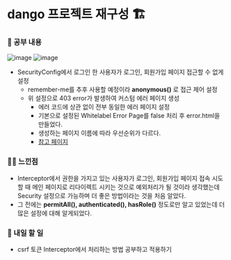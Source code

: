 # dango 프로젝트 재구성 🏗️

### 🚸 공부 내용

![image](https://github.com/cha2code/daily_study/assets/141387662/88b330dc-0072-426d-84c8-87f2c41b82d7)
![image](https://github.com/cha2code/daily_study/assets/141387662/a8ba1ad3-6071-4be1-9dc8-a858ca8412d4)

* SecurityConfig에서 로그인 한 사용자가 로그인, 회원가입 페이지 접근할 수 없게 설정
  * remember-me를 추후 사용할 예정이라 **anonymous()** 로 접근 제어 설정
  * 위 설정으로 403 error가 발생하여 커스텀 에러 페이지 생성
    * 에러 코드에 상관 없이 전부 동일한 에러 페이지 설정
    * 기본으로 설정된 Whitelabel Error Page를 false 처리 후 error.html을 만들었다.
    * 생성하는 페이지 이름에 따라 우선순위가 다르다.
    * [참고 페이지](https://blog.naver.com/wideeyed/222250361751)
 
### 🧑‍💻 느낀점
* Interceptor에서 권한을 가지고 있는 사용자가 로그인, 회원가입 페이지 접속 시도할 때 메인 페이지로 리다이렉트 시키는 것으로 예외처리가 될 것이라 생각했는데
  Security 설정으로 가능하며 더 좋은 방법이라는 것을 처음 알았다.
* 그 전에는 **permitAll(), authenticated(), hasRole()** 정도로만 알고 있었는데 더 많은 설정에 대해 알게되었다.

### 🚧 내일 할 일
* csrf 토큰 Interceptor에서 처리하는 방법 공부하고 적용하기
